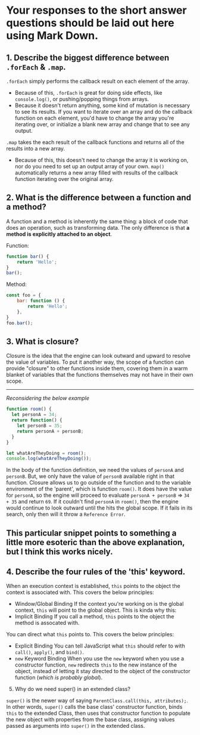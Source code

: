 # Your responses to the short answer questions should be laid out here using Mark Down.
## 1. Describe the biggest difference between `.forEach` & `.map`.

`.forEach` simply performs the callback result on each element of the array.
* Because of this, `.forEach` is great for doing side effects, like `console.log()`, or pushing/popping things from arrays.
* Because it doesn't return anything, some kind of mutation is necessary to see its results. If you want to iterate over an array and do the callback function on each element, you'd have to change the array you're iterating over, or initialize a blank new array and change that to see any output.

`.map` takes the each result of the callback functions and returns all of the results into a new array.
* Because of this, this doesn't need to change the array it is working on, nor do you need to set up an output array of your own. `map()` automatically returns a new array filled with results of the callback function iterating over the original array.

## 2. What is the difference between a function and a method?

A function and a method is inherently the same thing: a block of code that does an operation, such as transforming data. The only difference is that **a method is explicitly attached to an object**. 

Function:
```js
function bar() {
    return 'Hello';
}
bar();
```

Method:
```js
const foo = {
    bar: function () {
        return 'Hello';
    },
}
foo.bar();
```

## 3. What is closure?

Closure is the idea that the engine can look outward and upward to resolve the value of variables. To put it another way, the scope of a function can provide "closure" to other functions inside them, covering them in a warm blanket of variables that the functions themselves may not have in their own scope. 

------
*Reconsidering the below example*
```js
function room() {
  let personA = 34;
  return function() {
    let personB = 35;
    return personA + personB;
  }
}

let whatAreTheyDoing = room();
console.log(whatAreTheyDoing());
```

In the body of the function definition, we need the values of `personA` and `personB`. But, we only have the value of `personB` available right in that function. Closure allows us to go outside of the function and to the variable environment of the 'parent', which is function `room()`. It does have the value for `personA`, so the engine will proceed to evaluate `personA + personB` => `34 + 35` and return `69`. If it couldn't find `personA` in `room()`, then the engine would continue to look outward until the hits the global scope. If it fails in its search, only then will it throw a `Reference Error`.

This particular snippet points to something a little more esoteric than the above explanation, but I think this works nicely.
------

## 4. Describe the four rules of the 'this' keyword.

When an execution context is established, `this` points to the object the context is associated with. This covers the below principles:
* Window/Global Binding
If the context you're working on is the global context, `this` will point to the global object. This is kinda why this:
* Implicit Binding
If you call a method, `this` points to the object the method is assocated with.

You can direct what `this` points to. This covers the below principles:
* Explicit Binding
You can tell JavaScript what `this` should refer to with `call()`, `apply()`, and `bind()`.
* `new` Keyword Binding
When you use the `new` keyword when you use a constructor function, `new` redirects `this` to the new instance of the object, instead of letting it stay directed to the object of the constructor function (*which is probably global*).

5. Why do we need super() in an extended class?

`super()` is the newer way of saying `ParentClass.call(this, attributes);`. In other words, `super()` calls the base class' constructor function, binds `this` to the extended Class, then uses that constructor function to populate the new object with properties from the base class, assigning values passed as arguments into `super()` in the extended class.